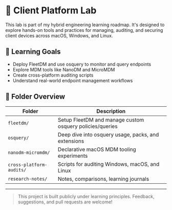 # 🧪 Client Platform Lab

This lab is part of my hybrid engineering learning roadmap. It's designed to explore hands-on tools and practices for managing, auditing, and securing client devices across macOS, Windows, and Linux.

## 🎯 Learning Goals

- Deploy FleetDM and use osquery to monitor and query endpoints
- Explore MDM tools like NanoDM and MicroMDM
- Create cross-platform auditing scripts
- Understand real-world endpoint management workflows

## 📁 Folder Overview

| Folder                  | Description                                               |
|------------------------|-----------------------------------------------------------|
| `fleetdm/`             | Setup FleetDM and manage custom osquery policies/queries  |
| `osquery/`             | Deep dive into osquery usage, packs, and extensions       |
| `nanodm-micromdm/`     | Declarative macOS MDM tooling experiments                 |
| `cross-platform-audits/` | Scripts for auditing Windows, macOS, and Linux           |
| `research-notes/`      | Notes, comparisons, learning journals                     |

---

> This project is built publicly under learning principles. Feedback, suggestions, and pull requests are welcome!